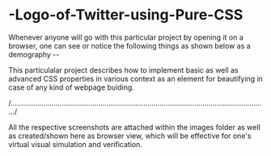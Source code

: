 # -Logo-of-Twitter-using-Pure-CSS

Whenever anyone will go with this particular project by opening it on a browser, one can see or notice the following things as shown below as a demography --

This particulalar project describes how to implement basic as well as advanced CSS properties in various context as an element for beautifying in case of any kind of webpage buiding.

/............................................................................................................................../

All the respective screenshots are attached within the images folder as well as created/shown here as browser view, which will be effective for one's virtual visual simulation and verification.

